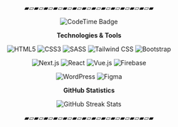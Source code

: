 <br>
<p align="center">▰▱▰▱▰▱▰▱▰▱▰▱▰▱▰▱▰▱▰▱▰▱▰▱▰▱▰</p>
<p align="center"><img href="https://codetime.dev" alt="CodeTime Badge" src="https://img.shields.io/endpoint?style=for-the-badge&color=222&url=https%3A%2F%2Fapi.codetime.dev%2Fshield%3Fid%3D32461%26project%3D%26in=0"></p>
<p align="center"><strong>Technologies & Tools</strong></p>
<p align="center">
<p align="center">
  <!-- Styling Tools -->
  <img src="https://img.shields.io/badge/HTML5-000000?style=for-the-badge&logo=html5&logoColor=white" alt="HTML5" />
  <img src="https://img.shields.io/badge/CSS3-000000?style=for-the-badge&logo=css3&logoColor=white" alt="CSS3" />
  <img src="https://img.shields.io/badge/SASS-000000?style=for-the-badge&logo=sass&logoColor=white" alt="SASS" />
  <img src="https://img.shields.io/badge/TailwindCSS-000000?style=for-the-badge&logo=tailwindcss&logoColor=white" alt="Tailwind CSS" />
  <img src="https://img.shields.io/badge/Bootstrap-000000?style=for-the-badge&logo=bootstrap&logoColor=white" alt="Bootstrap" />
</p>

<p align="center">
  <!-- Frameworks & Libraries -->
  <img src="https://img.shields.io/badge/NextJS-000000?style=for-the-badge&logo=nextdotjs&logoColor=white" alt="Next.js" />
  <img src="https://img.shields.io/badge/ReactJS-000000?style=for-the-badge&logo=react&logoColor=white" alt="React" />
  <img src="https://img.shields.io/badge/VueJS-000000?style=for-the-badge&logo=vue.js&logoColor=white" alt="Vue.js" />
  <img src="https://img.shields.io/badge/Firebase-000000?style=for-the-badge&logo=firebase&logoColor=white" alt="Firebase" />
</p>

<p align="center">
  <!-- Design & CMS Platforms -->
  <img src="https://img.shields.io/badge/WordPress-000000?style=for-the-badge&logo=WordPress&logoColor=white" alt="WordPress" />
  <img src="https://img.shields.io/badge/Figma-000000?style=for-the-badge&logo=figma&logoColor=white" alt="Figma" />
</p>

<p align="center"><strong>GitHub Statistics</strong></p>

<p align="center">
  <img src="https://streak-stats.demolab.com?user=aslynclmrzn&theme=transparent&hide_border=true" alt="GitHub Streak Stats" />
</p>

<p align="center">▰▱▰▱▰▱▰▱▰▱▰▱▰▱▰▱▰▱▰▱▰▱▰▱▰▱▰</p>
<br>
